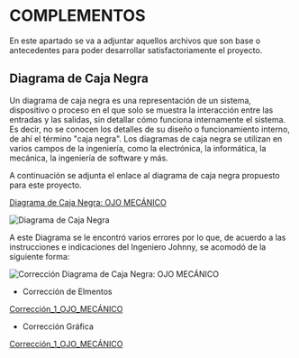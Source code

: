 # COMPLEMENTOS

En este apartado se va a adjuntar aquellos archivos que son base o antecedentes para poder desarrollar satisfactoriamente el proyecto.

## Diagrama de Caja Negra

Un diagrama de caja negra es una representación de un sistema, dispositivo o proceso en el que solo se muestra la interacción
entre las entradas y las salidas, sin detallar cómo funciona internamente el sistema. Es decir, no se conocen los detalles de
su diseño o funcionamiento interno, de ahí el término "caja negra". Los diagramas de caja negra se utilizan en varios campos
de la ingeniería, como la electrónica, la informática, la mecánica, la ingeniería de software y más.

A continuación se adjunta el enlace al diagrama de caja negra propuesto para este proyecto.

[Diagrama de Caja Negra: OJO MECÁNICO](https://excalidraw.com/#room=683a1716a2495e136783,cDyOcVGPRjMT3ET0pJT6bg)

![Diagrama de Caja Negra](https://github.com/JuanBui26/OJO_MECANICO/blob/main/Diagrama_Caja_Negra_OJO_MEC%C3%81NICO.png)

A este Diagrama se le encontró varios errores por lo que, de acuerdo a las instrucciones e indicaciones del Ingeniero Johnny,
se acomodó de la siguiente forma:

![Corrección Diagrama de Caja Negra: OJO MECÁNICO](https://github.com/JuanBui26/OJO_MECANICO/blob/main/CORRECCI%C3%93N_OJO_MEC%C3%81NICO.png)

- Corrección de Elmentos

[Corrección_1_OJO_MECÁNICO](https://github.com/JuanBui26/OJO_MECANICO/blob/main/Correcci%C3%B3n_1.png)

- Corrección Gráfica

[Corrección_1_OJO_MECÁNICO](https://github.com/JuanBui26/OJO_MECANICO/blob/main/Correcci%C3%B3n_2.png)


